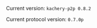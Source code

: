 <!-- This file was automatically generated by jinjaroot. Do not edit directly. -->
Current version: `kachery-p2p 0.8.2`

Current protocol version: `0.7.0p`